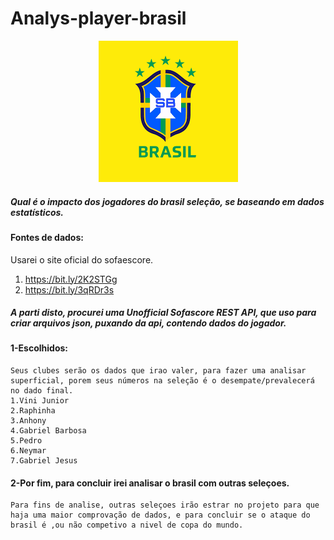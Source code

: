 # Analys-player-brasil

<p align="center">
  <img src="brasil.png" >
</p>

##### Qual é o impacto dos jogadores do brasil seleção, se baseando em dados estatísticos.

#### Fontes de dados:
Usarei o site oficial do sofaescore.
1. https://bit.ly/2K2STGg
2. https://bit.ly/3qRDr3s
##### A parti disto, procurei uma Unofficial Sofascore REST API, que uso para criar arquivos json, puxando da api, contendo dados do jogador.



#### 1-Escolhidos:
	Seus clubes serão os dados que irao valer, para fazer uma analisar superficial, porem seus números na seleção é o desempate/prevalecerá no dado final.
    1.Vini Junior
    2.Raphinha
    3.Anhony
    4.Gabriel Barbosa
    5.Pedro
    6.Neymar
    7.Gabriel Jesus

#### 2-Por fim, para concluir irei analisar o brasil com outras seleçoes.
	Para fins de analise, outras seleçoes irão estrar no projeto para que haja uma maior comprovação de dados, e para concluir se o ataque do brasil é ,ou não competivo a nivel de copa do mundo.
